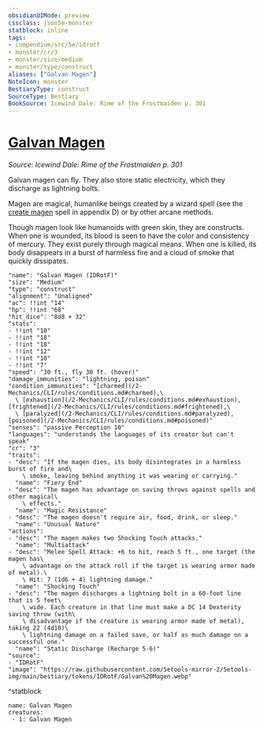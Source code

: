 ```yaml
---
obsidianUIMode: preview
cssclass: json5e-monster
statblock: inline
tags:
- compendium/src/5e/idrotf
- monster/cr/3
- monster/size/medium
- monster/type/construct
aliases: ["Galvan Magen"]
NoteIcon: monster
BestiaryType: construct
SourceType: Bestiary
BookSource: Icewind Dale: Rime of the Frostmaiden p. 301
---
```

# [Galvan Magen](2-Mechanics\CLI\bestiary\construct/galvan-magen-idrotf.md)
*Source: Icewind Dale: Rime of the Frostmaiden p. 301*  

Galvan magen can fly. They also store static electricity, which they discharge as lightning bolts.

Magen are magical, humanlike beings created by a wizard spell (see the [create magen](/2-Mechanics/CLI/spells/create-magen-idrotf.md) spell in appendix D) or by other arcane methods.

Though magen look like humanoids with green skin, they are constructs. When one is wounded, its blood is seen to have the color and consistency of mercury. They exist purely through magical means. When one is killed, its body disappears in a burst of harmless fire and a cloud of smoke that quickly dissipates.

```statblock
"name": "Galvan Magen (IDRotF)"
"size": "Medium"
"type": "construct"
"alignment": "Unaligned"
"ac": !!int "14"
"hp": !!int "68"
"hit_dice": "8d8 + 32"
"stats":
- !!int "10"
- !!int "18"
- !!int "18"
- !!int "12"
- !!int "10"
- !!int "7"
"speed": "30 ft., fly 30 ft. (hover)"
"damage_immunities": "lightning, poison"
"condition_immunities": "[charmed](/2-Mechanics/CLI/rules/conditions.md#charmed),\
  \ [exhaustion](/2-Mechanics/CLI/rules/conditions.md#exhaustion), [frightened](/2-Mechanics/CLI/rules/conditions.md#frightened),\
  \ [paralyzed](/2-Mechanics/CLI/rules/conditions.md#paralyzed), [poisoned](/2-Mechanics/CLI/rules/conditions.md#poisoned)"
"senses": "passive Perception 10"
"languages": "understands the languages of its creator but can't speak"
"cr": "3"
"traits":
- "desc": "If the magen dies, its body disintegrates in a harmless burst of fire and\
    \ smoke, leaving behind anything it was wearing or carrying."
  "name": "Fiery End"
- "desc": "The magen has advantage on saving throws against spells and other magical\
    \ effects."
  "name": "Magic Resistance"
- "desc": "The magen doesn't require air, food, drink, or sleep."
  "name": "Unusual Nature"
"actions":
- "desc": "The magen makes two Shocking Touch attacks."
  "name": "Multiattack"
- "desc": "Melee Spell Attack: +6 to hit, reach 5 ft., one target (the magen has\
    \ advantage on the attack roll if the target is wearing armor made of metal).\
    \ Hit: 7 (1d6 + 4) lightning damage."
  "name": "Shocking Touch"
- "desc": "The magen discharges a lightning bolt in a 60-foot line that is 5 feet\
    \ wide. Each creature in that line must make a DC 14 Dexterity saving throw (with\
    \ disadvantage if the creature is wearing armor made of metal), taking 22 (4d10)\
    \ lightning damage on a failed save, or half as much damage on a successful one."
  "name": "Static Discharge (Recharge 5-6)"
"source":
- "IDRotF"
"image": "https://raw.githubusercontent.com/5etools-mirror-2/5etools-img/main/bestiary/tokens/IDRotF/Galvan%20Magen.webp"
```
^statblock

```encounter-table
name: Galvan Magen
creatures:
 - 1: Galvan Magen
```